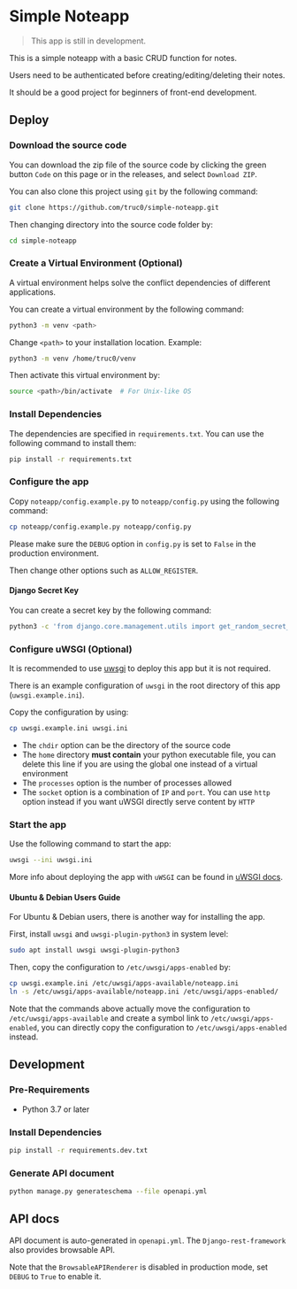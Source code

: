 # Simple Noteapp

> This app is still in development.

This is a simple noteapp with a basic CRUD function for notes.

Users need to be authenticated before creating/editing/deleting their notes.

It should be a good project for beginners of front-end development.

## Deploy

### Download the source code 

You can download the zip file of the source code by clicking the green button `Code` on this page or in the releases, and select `Download ZIP`.

You can also clone this project using `git` by the following command:

```bash
git clone https://github.com/truc0/simple-noteapp.git
```

Then changing directory into the source code folder by:

```bash
cd simple-noteapp
```

### Create a Virtual Environment (Optional)

A virtual environment helps solve the conflict dependencies of different applications.

You can create a virtual environment by the following command:

```bash
python3 -m venv <path>
```

Change `<path>` to your installation location. Example:

```bash
python3 -m venv /home/truc0/venv
```

Then activate this virtual environment by:

```bash
source <path>/bin/activate  # For Unix-like OS
```

### Install Dependencies

The dependencies are specified in `requirements.txt`. You can use the following command to install them:

```bash
pip install -r requirements.txt
```

### Configure the app

Copy `noteapp/config.example.py` to `noteapp/config.py` using the following command:

```bash
cp noteapp/config.example.py noteapp/config.py
```

Please make sure the `DEBUG` option in `config.py` is set to `False` in the production environment.

Then change other options such as `ALLOW_REGISTER`.

#### Django Secret Key

You can create a secret key by the following command:

```bash
python3 -c 'from django.core.management.utils import get_random_secret_key; print(get_random_secret_key())'
```

### Configure uWSGI (Optional)

It is recommended to use [uwsgi](https://uwsgi-docs.readthedocs.io/en/latest/) to deploy this app but it is not required.

There is an example configuration of `uwsgi` in the root directory of this app (`uwsgi.example.ini`).

Copy the configuration by using:

```bash
cp uwsgi.example.ini uwsgi.ini
```

- The `chdir` option can be the directory of the source code
- The `home` directory **must contain** your python executable file, you can delete this line if you are using the global one instead of a virtual environment
- The `processes` option is the number of processes allowed
- The `socket` option is a combination of `IP` and `port`. You can use `http` option instead if you want uWSGI directly serve content by `HTTP` 

### Start the app

Use the following command to start the app:

```bash
uwsgi --ini uwsgi.ini
```

More info about deploying the app with `uWSGI` can be found in [uWSGI docs](https://uwsgi-docs.readthedocs.io/en/latest/).

#### Ubuntu & Debian Users Guide

For Ubuntu & Debian users, there is another way for installing the app.

First, install `uwsgi` and `uwsgi-plugin-python3` in system level:

```bash
sudo apt install uwsgi uwsgi-plugin-python3
```

Then, copy the configuration to `/etc/uwsgi/apps-enabled` by:

```bash
cp uwsgi.example.ini /etc/uwsgi/apps-available/noteapp.ini
ln -s /etc/uwsgi/apps-available/noteapp.ini /etc/uwsgi/apps-enabled/
```

Note that the commands above actually move the configuration to `/etc/uwsgi/apps-available` and create a symbol link to `/etc/uwsgi/apps-enabled`, you can directly copy the configuration to `/etc/uwsgi/apps-enabled` instead.


## Development

### Pre-Requirements

- Python 3.7 or later

### Install Dependencies

```bash
pip install -r requirements.dev.txt
```

### Generate API document

```bash
python manage.py generateschema --file openapi.yml
```

## API docs

API document is auto-generated in `openapi.yml`. The `Django-rest-framework` also provides browsable API.

Note that the `BrowsableAPIRenderer` is disabled in production mode, set `DEBUG` to `True` to enable it.
